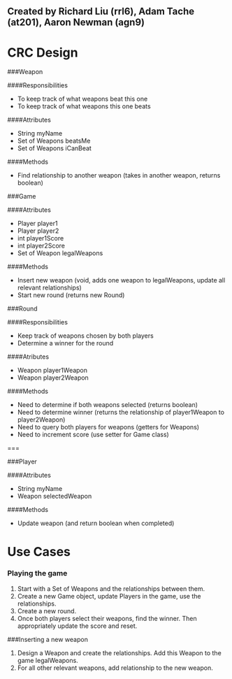 ## Created by Richard Liu (rrl6), Adam Tache (at201), Aaron Newman (agn9)

CRC Design
=======

###Weapon

####Responsibilities

* To keep track of what weapons beat this one
* To keep track of what weapons this one beats

####Attributes

* String myName
* Set of Weapons beatsMe
* Set of Weapons iCanBeat

####Methods

* Find relationship to another weapon (takes in another weapon, returns boolean)


###Game

####Attributes

* Player player1
* Player player2
* int player1Score
* int player2Score
* Set of Weapon legalWeapons

####Methods

* Insert new weapon (void, adds one weapon to legalWeapons, update all relevant relationships)
* Start new round (returns new Round)


###Round

####Responsibilities

* Keep track of weapons chosen by both players 
* Determine a winner for the round

####Atributes

* Weapon player1Weapon
* Weapon player2Weapon

####Methods

* Need to determine if both weapons selected (returns boolean)
* Need to determine winner (returns the relationship of player1Weapon to player2Weapon)
* Need to query both players for weapons (getters for Weapons)
* Need to increment score (use setter for Game class)

===

###Player

####Attributes

* String myName
* Weapon selectedWeapon

####Methods

* Update weapon (and return boolean when completed)



Use Cases
===========

### Playing the game

1. Start with a Set of Weapons and the relationships between them.
2. Create a new Game object, update Players in the game, use the relationships.
3. Create a new round. 
4. Once both players select their weapons, find the winner. Then appropriately update the score and reset.

###Inserting a new weapon

1. Design a Weapon and create the relationships. Add this Weapon to the game legalWeapons.
2. For all other relevant weapons, add relationship to the new weapon.
